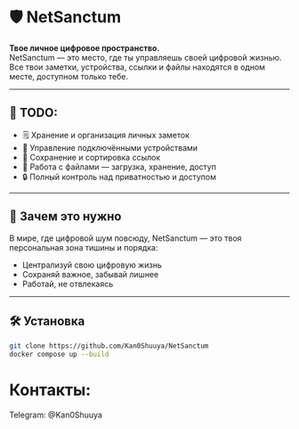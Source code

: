 # 🛡️ NetSanctum

**Твое личное цифровое пространство.**  
NetSanctum — это место, где ты управляешь своей цифровой жизнью. Все твои заметки, устройства, ссылки и файлы находятся в одном месте, доступном только тебе.

---

## 🚀 TODO:

- 🗒️ Хранение и организация личных заметок
- 📲 Управление подключёнными устройствами
- 🔗 Сохранение и сортировка ссылок
- 📁 Работа с файлами — загрузка, хранение, доступ
- 🔒 Полный контроль над приватностью и доступом

---

## 🧠 Зачем это нужно

В мире, где цифровой шум повсюду, NetSanctum — это твоя персональная зона тишины и порядка:

- Централизуй свою цифровую жизнь
- Сохраняй важное, забывай лишнее
- Работай, не отвлекаясь

---

## 🛠️ Установка

```bash
git clone https://github.com/Kan0Shuuya/NetSanctum
docker compose up --build
```
# Контакты:
Telegram: @Kan0Shuuya